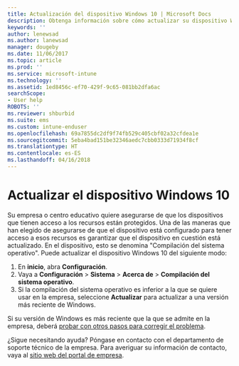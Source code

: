 ```yaml
---
title: Actualización del dispositivo Windows 10 | Microsoft Docs
description: Obtenga información sobre cómo actualizar su dispositivo Windows 10 para tener acceso a los recursos de la empresa.
keywords: ''
author: lenewsad
ms.author: lanewsad
manager: dougeby
ms.date: 11/06/2017
ms.topic: article
ms.prod: ''
ms.service: microsoft-intune
ms.technology: ''
ms.assetid: 1ed8456c-ef70-429f-9c65-081bb2dfa6ac
searchScope:
- User help
ROBOTS: ''
ms.reviewer: shburbid
ms.suite: ems
ms.custom: intune-enduser
ms.openlocfilehash: 69a7855dc2df9f74fb529c405cbf02a32cfdea1e
ms.sourcegitcommit: 5eba4bad151be32346aedc7cbb0333d71934f8cf
ms.translationtype: HT
ms.contentlocale: es-ES
ms.lasthandoff: 04/16/2018
---
```

# <a name="update-your-windows-10-device"></a>Actualizar el dispositivo Windows 10

Su empresa o centro educativo quiere asegurarse de que los dispositivos que tienen acceso a los recursos están protegidos. Una de las maneras que han elegido de asegurarse de que el dispositivo está configurado para tener acceso a esos recursos es garantizar que el dispositivo en cuestión está actualizado. En el dispositivo, esto se denomina "Compilación del sistema operativo". Puede actualizar el dispositivo Windows 10 del siguiente modo:

1. En **inicio**, abra **Configuración**.
2. Vaya a **Configuración** > **Sistema** > **Acerca de** > **Compilación del sistema operativo**.
3. Si la compilación del sistema operativo es inferior a la que se quiere usar en la empresa, seleccione **Actualizar** para actualizar a una versión más reciente de Windows.

Si su versión de Windows es más reciente que la que se admite en la empresa, deberá [probar con otros pasos para corregir el problema](your-windows-version-isnt-yet-supported.md).

¿Sigue necesitando ayuda? Póngase en contacto con el departamento de soporte técnico de la empresa. Para averiguar su información de contacto, vaya al [sitio web del portal de empresa](https://portal.manage.microsoft.com#HelpDeskDialog).
